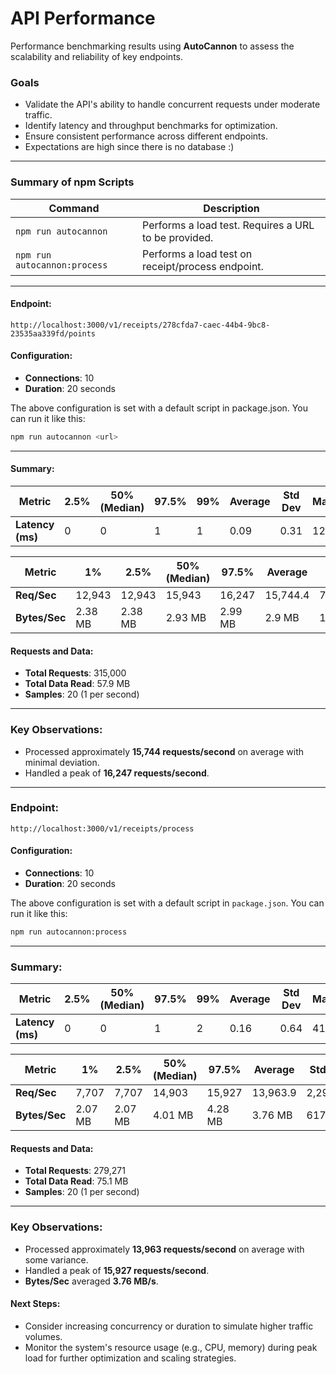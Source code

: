 # **API Performance**

Performance benchmarking results using **AutoCannon** to assess the scalability and reliability of key endpoints.

### **Goals**

- Validate the API's ability to handle concurrent requests under moderate traffic.
- Identify latency and throughput benchmarks for optimization.
- Ensure consistent performance across different endpoints.
- Expectations are high since there is no database :)

---

### **Summary of npm Scripts**

| Command                      | Description                                          |
| ---------------------------- | ---------------------------------------------------- |
| `npm run autocannon`         | Performs a load test. Requires a URL to be provided. |
| `npm run autocannon:process` | Performs a load test on receipt/process endpoint.    |

---

#### Endpoint:

`http://localhost:3000/v1/receipts/278cfda7-caec-44b4-9bc8-23535aa339fd/points`

#### Configuration:

- **Connections**: 10
- **Duration**: 20 seconds

The above configuration is set with a default script in package.json. You can run it like this:

```bash
npm run autocannon <url>
```

---

#### Summary:

| **Metric**       | **2.5%** | **50% (Median)** | **97.5%** | **99%** | **Average** | **Std Dev** | **Max** |
| ---------------- | -------- | ---------------- | --------- | ------- | ----------- | ----------- | ------- |
| **Latency (ms)** | 0        | 0                | 1         | 1       | 0.09        | 0.31        | 12      |

| **Metric**    | **1%**  | **2.5%** | **50% (Median)** | **97.5%** | **Average** | **Std Dev** | **Min** |
| ------------- | ------- | -------- | ---------------- | --------- | ----------- | ----------- | ------- |
| **Req/Sec**   | 12,943  | 12,943   | 15,943           | 16,247    | 15,744.4    | 711.67      | 12,943  |
| **Bytes/Sec** | 2.38 MB | 2.38 MB  | 2.93 MB          | 2.99 MB   | 2.9 MB      | 131 kB      | 2.38 MB |

#### **Requests and Data:**

- **Total Requests**: 315,000
- **Total Data Read**: 57.9 MB
- **Samples**: 20 (1 per second)

---

### **Key Observations**:

- Processed approximately **15,744 requests/second** on average with minimal deviation.
- Handled a peak of **16,247 requests/second**.

---

### Endpoint:

`http://localhost:3000/v1/receipts/process`

#### Configuration:

- **Connections**: 10
- **Duration**: 20 seconds

The above configuration is set with a default script in `package.json`. You can run it like this:

```bash
npm run autocannon:process
```

---

### Summary:

| **Metric**       | **2.5%** | **50% (Median)** | **97.5%** | **99%** | **Average** | **Std Dev** | **Max** |
| ---------------- | -------- | ---------------- | --------- | ------- | ----------- | ----------- | ------- |
| **Latency (ms)** | 0        | 0                | 1         | 2       | 0.16        | 0.64        | 41      |

| **Metric**    | **1%**  | **2.5%** | **50% (Median)** | **97.5%** | **Average** | **Std Dev** | **Min** |
| ------------- | ------- | -------- | ---------------- | --------- | ----------- | ----------- | ------- |
| **Req/Sec**   | 7,707   | 7,707    | 14,903           | 15,927    | 13,963.9    | 2,295.56    | 7,707   |
| **Bytes/Sec** | 2.07 MB | 2.07 MB  | 4.01 MB          | 4.28 MB   | 3.76 MB     | 617 kB      | 2.07 MB |

#### **Requests and Data:**

- **Total Requests**: 279,271
- **Total Data Read**: 75.1 MB
- **Samples**: 20 (1 per second)

---

### **Key Observations**:

- Processed approximately **13,963 requests/second** on average with some variance.
- Handled a peak of **15,927 requests/second**.
- **Bytes/Sec** averaged **3.76 MB/s**.

#### **Next Steps**:

- Consider increasing concurrency or duration to simulate higher traffic volumes.
- Monitor the system's resource usage (e.g., CPU, memory) during peak load for further optimization and scaling strategies.
